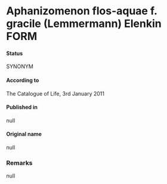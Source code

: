 # Aphanizomenon flos-aquae f. gracile (Lemmermann) Elenkin FORM

#### Status
SYNONYM

#### According to
The Catalogue of Life, 3rd January 2011

#### Published in
null

#### Original name
null

### Remarks
null